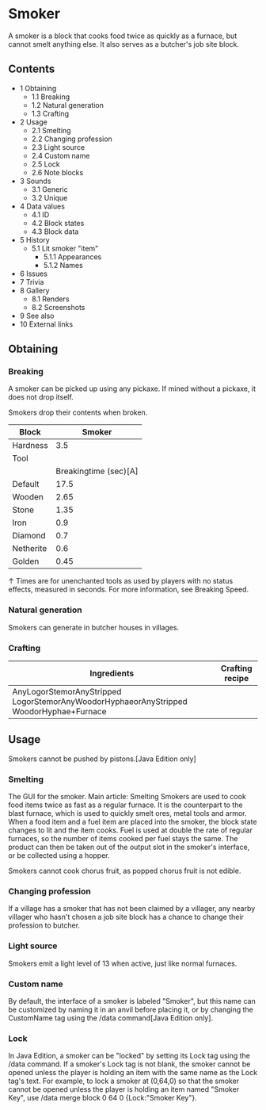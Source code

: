 # Smoker
A smoker is a block that cooks food twice as quickly as a furnace, but cannot smelt anything else. It also serves as a butcher's job site block.

## Contents
- 1 Obtaining
	- 1.1 Breaking
	- 1.2 Natural generation
	- 1.3 Crafting
- 2 Usage
	- 2.1 Smelting
	- 2.2 Changing profession
	- 2.3 Light source
	- 2.4 Custom name
	- 2.5 Lock
	- 2.6 Note blocks
- 3 Sounds
	- 3.1 Generic
	- 3.2 Unique
- 4 Data values
	- 4.1 ID
	- 4.2 Block states
	- 4.3 Block data
- 5 History
	- 5.1 Lit smoker "item"
		- 5.1.1 Appearances
		- 5.1.2 Names
- 6 Issues
- 7 Trivia
- 8 Gallery
	- 8.1 Renders
	- 8.2 Screenshots
- 9 See also
- 10 External links

## Obtaining
### Breaking
A smoker can be picked up using any pickaxe. If mined without a pickaxe, it does not drop itself.

Smokers drop their contents when broken.

| Block     | Smoker                |
|-----------|-----------------------|
| Hardness  | 3.5                   |
| Tool      |                       |
|           | Breakingtime (sec)[A] |
| Default   | 17.5                  |
| Wooden    | 2.65                  |
| Stone     | 1.35                  |
| Iron      | 0.9                   |
| Diamond   | 0.7                   |
| Netherite | 0.6                   |
| Golden    | 0.45                  |


↑ Times are for unenchanted tools as used by players with no status effects, measured in seconds. For more information, see Breaking Speed.


### Natural generation
Smokers can generate in butcher houses in villages.

### Crafting
| Ingredients                                                                            | Crafting recipe |
|----------------------------------------------------------------------------------------|-----------------|
| AnyLogorStemorAnyStripped LogorStemorAnyWoodorHyphaeorAnyStripped WoodorHyphae+Furnace |                 |

## Usage
Smokers cannot be pushed by pistons.‌[Java Edition  only]

### Smelting
The GUI for the smoker.
Main article: Smelting
Smokers are used to cook food items twice as fast as a regular furnace. It is the counterpart to the blast furnace, which is used to quickly smelt ores, metal tools and armor. When a food item and a fuel item are placed into the smoker, the block state changes to lit and the item cooks. Fuel is used at double the rate of regular furnaces, so the number of items cooked per fuel stays the same. The product can then be taken out of the output slot in the smoker's interface, or be collected using a hopper.

Smokers cannot cook chorus fruit, as popped chorus fruit is not edible.

### Changing profession
If a village has a smoker that has not been claimed by a villager, any nearby villager who hasn't chosen a job site block has a chance to change their profession to butcher.

### Light source
Smokers emit a light level of 13 when active, just like normal furnaces.

### Custom name
By default, the interface of a smoker is labeled "Smoker", but this name can be customized by naming it in an anvil before placing it, or by changing the CustomName tag using the /data command‌[Java Edition  only].

### Lock
In Java Edition, a smoker can be "locked" by setting its Lock tag using the /data command. If a smoker's Lock tag is not blank, the smoker cannot be opened unless the player is holding an item with the same name as the Lock tag's text. For example, to lock a smoker at (0,64,0) so that the smoker cannot be opened unless the player is holding an item named "Smoker Key", use /data merge block 0 64 0 {Lock:"Smoker Key"}.

